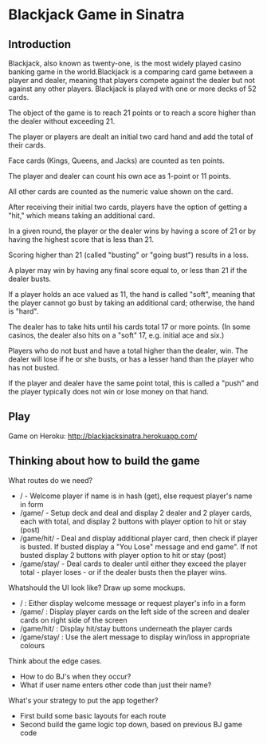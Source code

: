 Blackjack Game in Sinatra
=========================

Introduction 
------------

Blackjack, also known as twenty-one, is the most widely played
casino banking game in the world.Blackjack is a comparing card
game between a player and dealer, meaning that players compete
against the dealer but not against any other players. Blackjack is
played with one or more decks of 52 cards. 

The object of the game
is to reach 21 points or to reach a score higher than the dealer
without exceeding 21.  

The player or players are dealt an initial
two card hand and add the total of their cards. 

Face cards (Kings,
Queens, and Jacks) are counted as ten points. 

The player and dealer
can count his own ace as 1-point or 11 points. 

All other cards are
counted as the numeric value shown on the card. 

After receiving
their initial two cards, players have the option of getting a "hit,"
which means taking an additional card. 

In a given round, the player
or the dealer wins by having a score of 21 or by having the highest
score that is less than 21. 

Scoring higher than 21 (called "busting"
or "going bust") results in a loss. 

A player may win by having any
final score equal to, or less than 21 if the dealer busts. 

If a
player holds an ace valued as 11, the hand is called "soft", meaning
that the player cannot go bust by taking an additional card;
otherwise, the hand is "hard".  

The dealer has to take hits until
his cards total 17 or more points. (In some casinos, the dealer
also hits on a "soft" 17, e.g. initial ace and six.) 

Players who
do not bust and have a total higher than the dealer, win. The dealer
will lose if he or she busts, or has a lesser hand than the player
who has not busted. 

If the player and dealer have the same point
total, this is called a "push" and the player typically does not
win or lose money on that hand.  

Play
----

Game on Heroku: http://blackjacksinatra.herokuapp.com/

Thinking about how to build the game
------------------------------------

What routes do we need?
* / - Welcome player if name is in hash (get), else request player's name in form
* /game/ - Setup deck and deal and display 2 dealer and 2 player cards, each with total, and display 2 buttons with player option to hit or stay (post)
* /game/hit/ - Deal and display additional player card, then check if player is busted. If busted display a "You Lose" message and end game". If not busted display 2 buttons with player option to hit or stay (post)
* /game/stay/ - Deal cards to dealer until either they exceed the player total - player loses - or if the dealer busts then the player wins.

Whatshould the UI look like? Draw up some mockups. 
* / : Either display welcome message or request player's info in a form
* /game/ : Display player cards on the left side of the screen and dealer cards on right side of the screen
* /game/hit/ : Display hit/stay buttons underneath the player cards
* /game/stay/ : Use the alert message to display win/loss in appropriate colours

Think about the edge cases. 
* How to do BJ's when they occur?
* What if user name enters other code than just their name?

What's your strategy to put the app together?
* First build some basic layouts for each route
* Second build the game logic top down, based on previous BJ game code
